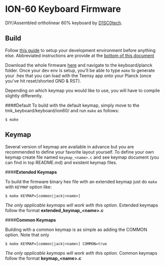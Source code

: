 ION-60 Keyboard Firmware
======================
DIY/Assembled ortholinear 60% keyboard by [D1SC0tech](http://d1sc0te.ch).

## Build

Follow [this guide](http://deskthority.net/workshop-f7/how-to-build-your-very-own-keyboard-firmware-t7177.html) to setup your development environment before anything else. Abbreviated instructions are provide at the [bottom of this document](https://github.com/rswiernik/tmk_keyboard/tree/rswiernik_dev/keyboard/planck#environment-setup)

Download the whole firmware [here](https://github.com/jackhumbert/tmk_keyboard/archive/master.zip) and navigate to the keyboard/planck folder. Once your dev env is setup, you'll be able to type `make` to generate your .hex that you can load with the Teensy app onto your Planck (once you've hit reset/shorted GND & RST).

Depending on which keymap you would like to use, you will have to compile slightly differently.

####Default
To build with the default keymap, simply move to the tmk\_keyboard/keyboard/ion60/ and run `make` as follows:
```
$ make
```

## Keymap
Several version of keymap are available in advance but you are recommended to define your favorite layout yourself. To define your own keymap create file named `keymap_<name>.c` and see keymap document (you can find in top README.md) and existent keymap files.

####**Extended Keymaps**

To build the firmware binary hex file with an extended keymap just do `make` with `KEYMAP` option like:
```
$ make KEYMAP=[common|jack|<name>]
```
_The only applicable keymaps will work with this option._ Extended keymaps follow the format **__extended\_keymap\_\<name\>.c__**

####**Common Keymaps**

Building with a common keymap is as simple as adding the COMMON option. Note that only
```
$ make KEYMAP=[common|jack|<name>] COMMON=true
```
_The only applicable keymaps will work with this option._ Common keymaps follow the format **__keymap\_\<name\>.c__**
